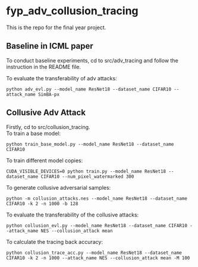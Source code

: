 # fyp_adv_collusion_tracing
This is the repo for the final year project.

## Baseline in ICML paper
To conduct baseline experiments, cd to src/adv_tracing and follow the instruction in the README file.  

To evaluate the transferability of adv attacks:
```
python adv_evl.py --model_name ResNet18 --dataset_name CIFAR10 --attack_name SimBA-px
```

## Collusive Adv Attack
Firstly, cd to src/collusion_tracing.   
To train a base model:  
```
python train_base_model.py --model_name ResNet18 --dataset_name CIFAR10
```
To train different model copies:  
```
CUDA_VISIBLE_DEVICES=0 python train.py --model_name ResNet18 --dataset_name CIFAR10 --num_pixel_watermarked 300
``` 
To generate collusive adversarial samples:
```
python -m collusion_attacks.nes --model_name ResNet18 --dataset_name CIFAR10 -k 2 -n 1000 -b 128
```
To evaluate the transferability of the collusive attacks:
```
python collusion_evl.py --model_name ResNet18 --dataset_name CIFAR10 --attack_name NES --collusion_attack mean
```
To calculate the tracing back accuracy:
```
python collusion_trace_acc.py --model_name ResNet18 --dataset_name CIFAR10 -k 2 -n 1000 --attack_name NES --collusion_attack mean -M 100
```

